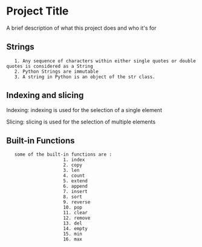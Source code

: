 
# Project Title

A brief description of what this project does and who it's for


## Strings
       1. Any sequence of characters within either single quotes or double quotes is considered as a String
       2. Python Strings are immutable
       3. A string in Python is an object of the str class. 
## Indexing and slicing

Indexing: indexing is used for the selection of a single element

Slicing: slicing is used for the selection of multiple elements
## Built-in Functions 

       some of the built-in functions are :
                         1. index
                         2. copy
                         3. len
                         4. count
                         5. extend
                         6. append
                         7. insert
                         8. sort
                         9. reverse
                         10. pop
                         11. clear
                         12. remove
                         13. del
                         14. empty 
                         15. min
                         16. max 
